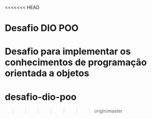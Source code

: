 <<<<<<< HEAD
# Desafio DIO POO

Desafio para implementar os conhecimentos de programação orientada a objetos 
=======
# desafio-dio-poo
>>>>>>> origin/master
